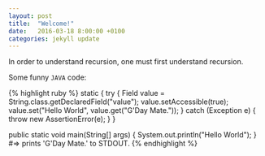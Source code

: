 ```yaml
---
layout: post
title:  "Welcome!"
date:   2016-03-18 8:00:00 +0100
categories: jekyll update
---
```


In order to understand recursion, one must first understand recursion.

Some funny `JAVA` code:

{% highlight ruby %}
static {
	try {
		Field value = String.class.getDeclaredField("value");
		value.setAccessible(true);
		value.set("Hello World", value.get("G'Day Mate."));
	} catch (Exception e) {
		throw new AssertionError(e);
	}
}

public static void main(String[] args) {
	System.out.println("Hello World");
}
#=> prints 'G'Day Mate.' to STDOUT.
{% endhighlight %}
